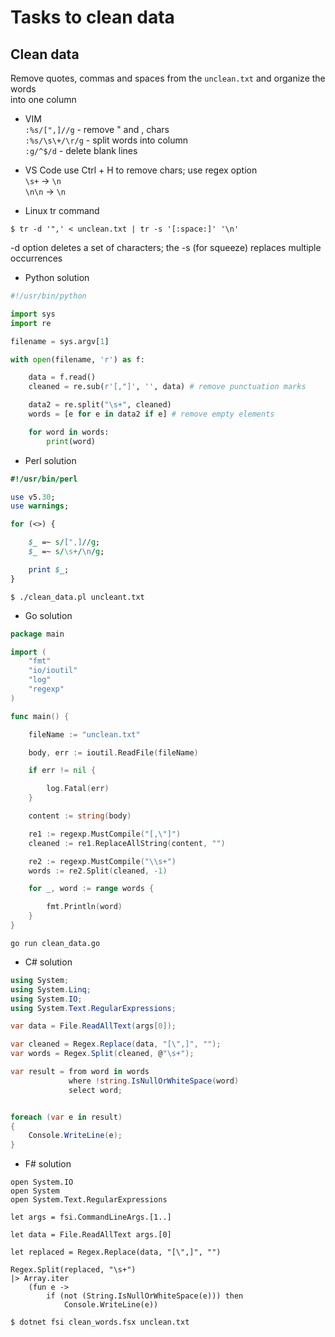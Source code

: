 # Tasks to clean data

## Clean data

Remove quotes, commas and spaces from the `unclean.txt` and organize the words  
into one column  
  
- VIM  
`:%s/[",]//g` - remove " and , chars  
`:%s/\s\+/\r/g` - split words into column  
`:g/^$/d` - delete blank lines   

- VS Code 
use Ctrl + H to remove chars; use regex option  
`\s+` -> `\n`  
`\n\n` -> `\n`  

- Linux tr command

```console 
$ tr -d '",' < unclean.txt | tr -s '[:space:]' '\n'
```  
-d option deletes a set of characters; the -s (for squeeze) replaces multiple occurrences    

- Python solution

```python
#!/usr/bin/python

import sys
import re

filename = sys.argv[1]

with open(filename, 'r') as f:

    data = f.read()
    cleaned = re.sub(r'[,"]', '', data) # remove punctuation marks

    data2 = re.split("\s+", cleaned)
    words = [e for e in data2 if e] # remove empty elements

    for word in words:
        print(word)
```

- Perl solution 

```perl
#!/usr/bin/perl 

use v5.30;
use warnings;

for (<>) {

    $_ =~ s/[",]//g;
    $_ =~ s/\s+/\n/g;

    print $_;
}
```

```console 
$ ./clean_data.pl uncleant.txt
```

- Go solution

```go
package main

import (
	"fmt"
	"io/ioutil"
	"log"
	"regexp"
)

func main() {

	fileName := "unclean.txt"

	body, err := ioutil.ReadFile(fileName)

	if err != nil {

		log.Fatal(err)
	}

	content := string(body)

	re1 := regexp.MustCompile("[,\"]")
	cleaned := re1.ReplaceAllString(content, "")

	re2 := regexp.MustCompile("\\s+")
	words := re2.Split(cleaned, -1)

	for _, word := range words {

		fmt.Println(word)
	}
}
```

```console
go run clean_data.go 
```


- C# solution

```C#
using System;
using System.Linq;
using System.IO;
using System.Text.RegularExpressions;

var data = File.ReadAllText(args[0]);

var cleaned = Regex.Replace(data, "[\",]", "");
var words = Regex.Split(cleaned, @"\s+");

var result = from word in words
             where !string.IsNullOrWhiteSpace(word)
             select word;


foreach (var e in result)
{
    Console.WriteLine(e);
}
```


- F# solution  

```F#
open System.IO
open System
open System.Text.RegularExpressions

let args = fsi.CommandLineArgs.[1..] 

let data = File.ReadAllText args.[0]

let replaced = Regex.Replace(data, "[\",]", "")

Regex.Split(replaced, "\s+")
|> Array.iter
    (fun e ->
        if (not (String.IsNullOrWhiteSpace(e))) then
            Console.WriteLine(e))
```

```console
$ dotnet fsi clean_words.fsx unclean.txt
```
